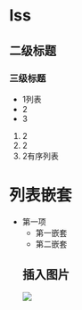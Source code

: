 # lss
## 二级标题
### 三级标题
* 1列表
* 2
* 3
1. 2
2. 2
3. 2有序列表
# 列表嵌套
* 第一项
  - 第一嵌套
  - 第二嵌套
  ## 插入图片
  ![](http://image.so.com/view?q=%E5%B0%8F%E7%8E%8B%E5%AD%90&src=tab_www&correct=%E5%B0%8F%E7%8E%8B%E5%AD%90&ancestor=list&cmsid=f9725fe21359d638d5699aa17e74cf97&cmran=0&cmras=6&cn=0&gn=0&kn=50&offspring=6cfccbf396e947d4c85500bbbb431b59&multiple=0&gsrc=1&currsn=0&jdx=72)

